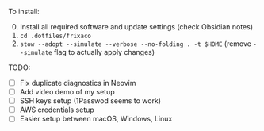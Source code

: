 To install:

0. Install all required software and update settings (check Obsidian notes)
1. `cd .dotfiles/frixaco`
2. `stow --adopt --simulate --verbose --no-folding . -t $HOME` (remove `--simulate` flag to actually apply changes)

TODO:

- [ ] Fix duplicate diagnostics in Neovim
- [ ] Add video demo of my setup
- [ ] SSH keys setup (1Passwod seems to work)
- [ ] AWS credentials setup
- [ ] Easier setup between macOS, Windows, Linux

<!-- ### Yabai -->
<!---->
<!-- Updating from HEAD: -->
<!---->
<!-- ```fish -->
<!-- export YABAI_CERT= -->
<!-- yabai --stop-service -->
<!-- yabai --uninstall-service -->
<!-- brew reinstall koekeishiya/formulae/yabai -->
<!-- set -x YABAI_CERT yabai-cert -->
<!-- codesign -fs "$YABAI_CERT" (brew --prefix yabai)/bin/yabai -->
<!-- echo "$(whoami) ALL=(root) NOPASSWD: sha256:$(shasum -a 256 $(which yabai) | cut -d " " -f 1) $(which yabai) --load-sa" | sudo tee /private/etc/sudoers.d/yabai -->
<!-- yabai --start-service -->
<!-- ``` -->
<!---->
<!-- For installing: -->
<!---->
<!-- ```fish -->
<!-- codesign -fs 'yabai-cert' $(brew --prefix yabai)/bin/yabai -->
<!-- ``` -->
